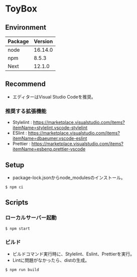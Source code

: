 # ToyBox

## Environment
| Package | Version|
| - | - |
| node | 16.14.0 |
| npm | 8.5.3 |
| Next | 12.1.0 |

## Recommend
- エディターはVisual Studio Codeを推奨。
### 推奨する拡張機能
- Stylelint : https://marketplace.visualstudio.com/items?itemName=stylelint.vscode-stylelint
- ESlint : https://marketplace.visualstudio.com/items?itemName=dbaeumer.vscode-eslint
- Prettier : https://marketplace.visualstudio.com/items?itemName=esbenp.prettier-vscode

## Setup
- package-lock.jsonからnode_modulesのインストール。
```
$ npm ci
```

## Scripts
### ローカルサーバー起動
```
$ npm start
```

### ビルド
- ビルドコマンド実行時に、Stylelint、Eslint、Prettierを実行。
- Lintに問題がなかったら、distの生成。
```
$ npm run build
```
